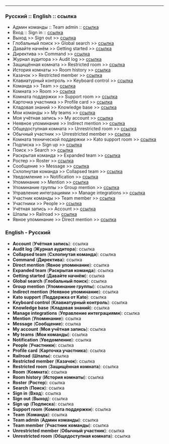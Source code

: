 ***

### Русский  ::  English  ::  ссылка

 - Админ команды  ::  Team admin  ::  [ссылка](/articles/ru/teams/)
 - Вход  ::  Sign in  ::  [ссылка](/articles/ru/teams/)
 - Выход >> Sign out >> [ссылка](/articles/ru/teams/)
 - Глобальный поиск >> Global search >> [ссылка](/articles/ru/teams/)
 - Давайте начнём >> Getting started >> [ссылка](/articles/ru/teams/)
 - Директива >> Command >> [ссылка](/articles/ru/teams/)
 - Журнал аудитора >> Audit log >> [ссылка](/articles/ru/teams/)
 - Защищённая комната >> Restricted room >> [ссылка](/articles/ru/teams/)
 - История комнаты >> Room history >> [ссылка](/articles/ru/teams/)
 - Казачок >> Restricted member >> [ссылка](/articles/ru/teams/)
 - Клавиатурный контроль >> Keyboard control >> [ссылка](/articles/ru/teams/)
 - Команда >> Team >> [ссылка](/articles/ru/teams/)
 - Комната >> Room >> [ссылка](/articles/ru/teams/)
 - Комната поддержки >> Support room >> [ссылка](/articles/ru/teams/)
 - Карточка участника >> Profile card >> [ссылка](/articles/ru/teams/)
 - Кладовая знаний >> Knowledge base >> [ссылка](/articles/ru/teams/)
 - Мои команды >> My teams >> [ссылка](/articles/ru/teams/)
 - Моя учётная запись >> My account >> [ссылка](/articles/ru/teams/)
 - Неявное упоминание >> Indirect mention >> [ссылка](/articles/ru/teams/)
 - Общедоступная комната >> Unrestricted room >> [ссылка](/articles/ru/teams/)
 - Обычный участник >> Unrestricted member >> [ссылка](/articles/ru/teams/)
 - Комната технической поддержки >> Kato support room >> [ссылка](/articles/ru/teams/)
 - Подписка >> Sign up >> [ссылка](/articles/ru/teams/)
 - Поиск >> Search >> [ссылка](/articles/ru/teams/)
 - Раскрытая команда >> Expanded team >> [ссылка](/articles/ru/teams/)
 - Ростер >> Roster >> [ссылка](/articles/ru/teams/)
 - Сообщение >> Message >> [ссылка](/articles/ru/teams/)
 - Схлопнутая команда >> Collapsed team >> [ссылка](/articles/ru/teams/)
 - Уведомление >> Notification >> [ссылка](/articles/ru/teams/)
 - Упоминание >> Mention >> [ссылка](/articles/ru/teams/)
 - Упоминание группы >> Group mention >> [ссылка](/articles/ru/teams/)
 - Управление интеграциями >> Manage integrations >> [ссылка](/articles/ru/teams/)
 - Участник команды >> Team member >> [ссылка](/articles/ru/teams/)
 - Участники >> People >> [ссылка](/articles/ru/teams/)
 - Учётная запись >> Account >> [ссылка](/articles/ru/teams/)
 - Шпалы >> Railroad >> [ссылка](/articles/ru/teams/)
 - Явное упоминание >> Direct mention >> [ссылка](/articles/ru/teams/)

### English - Русский

 - **Account** (**Учётная запись**): ссылка
 - **Audit log** (**Журнал аудитора**): ссылка
 - **Collapsed team** (**Схлопнутая команда**): ссылка
 - **Command** (**Директива**): ссылка
 - **Direct mention** (**Явное упоминание**): ссылка
 - **Expanded team** (**Раскрытая команда**): ссылка
 - **Getting started** (**Давайте начнём**): ссылка
 - **Global search** (**Глобальный поиск**): ссылка
 - **Group mention** (**Упоминание группы**): ссылка
 - **Indirect mention** (**Неявное упоминание**): ссылка
 - **Kato support** (**Поддержка от Kato**): ссылка
 - **Keyboard control** (**Клавиатурный контроль**): ссылка
 - **Knowledge base** (**Кладовая знаний**): ссылка
 - **Manage integrations** (**Управление интеграциями**): ссылка
 - **Mention** (**Упоминание**): ссылка
 - **Message** (**Сообщение**): ссылка
 - **My account** (**Моя учётная запись**): ссылка
 - **My teams** (**Мои команды**): ссылка
 - **Notification** (**Уведомление**): ссылка
 - **People** (**Участники**): ссылка
 - **Profile card** (**Карточка участника**): ссылка
 - **Railroad** (**Шпалы**): ссылка
 - **Restricted member** (**Казачок**): ссылка
 - **Restricted room** (**Защищённая комната**): ссылка
 - **Room** (**Комната**): ссылка
 - **Room history** (**История комнаты**): ссылка
 - **Roster** (**Ростер**): ссылка
 - **Search** (**Поиск**): ссылка
 - **Sign in** (**Вход**): ссылка
 - **Sign out** (**Выход**): ссылка
 - **Sign up** (**Подписка**): ссылка
 - **Support room** (**Комната поддержки**): ссылка
 - **Team** (**Команда**): ссылка
 - **Team admin** (**Админ команды**): ссылка
 - **Team member** (**Участник команды**): ссылка 
 - **Unrestricted member** (**Обычный участник**): ссылка
 - **Unrestricted room** (**Общедоступная комната**): ссылка
